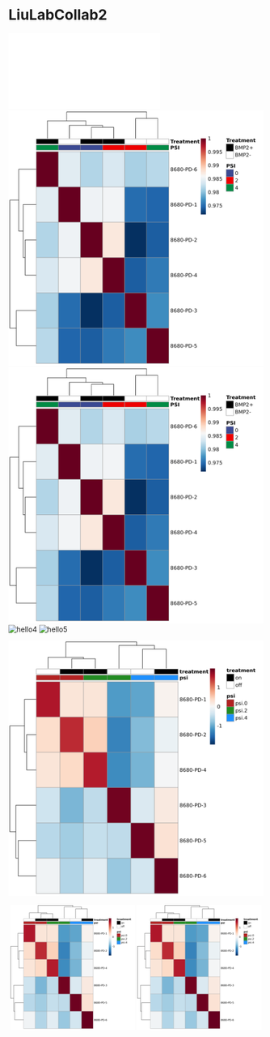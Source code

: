 # LiuLabCollab2

![hello](./Plots/pearson_hmp.pdf)
![hello2](./Plots/pearson_hmp.png)
![hello3](./Plots/pearson_hmp.png?raw=true "Title")
![hello4](./Plots/pearson_hmp.jpg)
![hello5](Plots/pearson_hmp.jpg)

![](https://github.com/benayang/LiuLabCollab2/blob/main/Plots/spearman_hmp.png)
<p align="center">
<img src="https://github.com/benayang/LiuLabCollab2/blob/main/Plots/spearman_hmp.png" width=49% height=50%>
<img src="https://github.com/benayang/LiuLabCollab2/blob/main/Plots/spearman_hmp.png" width=49% height=50%>